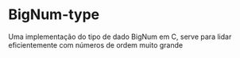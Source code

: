 # BigNum-type
Uma implementação do tipo de dado BigNum em C, serve para lidar eficientemente com números de ordem muito grande 
